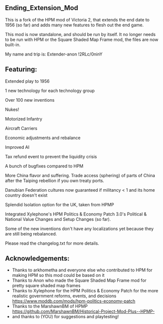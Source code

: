 ## Ending_Extension_Mod
This is a fork of the HPM mod of Victoria 2, that extends the end date to 1956 (so far) and adds many new features to flesh out the end game. 

This mod is now standalone, and should be run by itself. It no longer needs to be run with HPM or the Square Shaded Map Frame mod, the files are now built-in.

My name and trip is: Extender-anon !2RLc/0ninY 

## Featuring:

Extended play to 1956

1 new technology for each technology group

Over 100 new inventions

Nukes!

Motorized Infantry

Aircraft Carriers

Economic adjustments and rebalance

Improved AI

Tax refund event to prevent the liquidity crisis

A bunch of bugfixes compared to HPM

More China flavor and suffering. Trade access (sphering) of parts of China after the Taiping rebellion if you own treaty ports.

Danubian Federation cultures now guaranteed if militancy < 1 and its home country doesn't exist

Splendid Isolation option for the UK, taken from HPMP

Integrated Xylephone's HPM Politics & Economy Patch 3.0's Political & National Value Changes and Setup Changes (so far).

Some of the new inventions don't have any localizations yet because they are still being rebalanced.

Please read the changelog.txt for more details.

## Acknowledgements:

* Thanks to arkhometha and everyone else who contributed to HPM for making HPM so this mod could be based on it
* Thanks to Anon who made the Square Shaded Map Frame mod for pretty square shaded map frames
* Thanks to Xylephone for the HPM Politics & Economy Patch for the more realistic government reforms, events, and decisions https://www.moddb.com/mods/hpm-politics-economy-patch
* Thanks to the MarshawnBM of HPMP https://github.com/MarshawnBM/Historical-Project-Mod-Plus--HPMP-
* and thanks to (YOU) for suggestions and playtesting!
